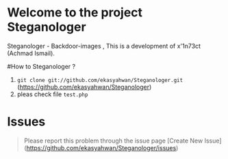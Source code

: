 # Welcome to the project Steganologer
Steganologer - Backdoor-images , This is a development of x'1n73ct (Achmad Ismail).

#How to Steganologer ?
1. `git clone git://github.com/ekasyahwan/Steganologer.git` (https://github.com/ekasyahwan/Steganologer)
2. pleas check file `test.php`

# Issues 
> Please report this problem through the issue page [Create New Issue] (https://github.com/ekasyahwan/Steganologer/issues)
